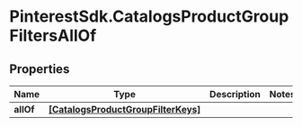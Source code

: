 # PinterestSdk.CatalogsProductGroupFiltersAllOf

## Properties

Name | Type | Description | Notes
------------ | ------------- | ------------- | -------------
**allOf** | [**[CatalogsProductGroupFilterKeys]**](CatalogsProductGroupFilterKeys.md) |  | 


